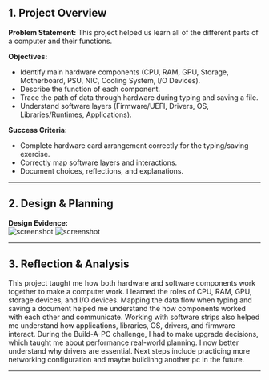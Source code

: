 ## 1. Project Overview

**Problem Statement:** 
This project helped us learn all of the different parts of a computer and their functions.

**Objectives:**  
- Identify main hardware components (CPU, RAM, GPU, Storage, Motherboard, PSU, NIC, Cooling System, I/O Devices).  
- Describe the function of each component.  
- Trace the path of data through hardware during typing and saving a file.  
- Understand software layers (Firmware/UEFI, Drivers, OS, Libraries/Runtimes, Applications).  

**Success Criteria:**  
- Complete hardware card arrangement correctly for the typing/saving exercise.  
- Correctly map software layers and interactions.  
- Document choices, reflections, and explanations.  

---

## 2. Design & Planning

**Design Evidence:**  
![screenshot](main/IMG_2202.jpg)
![screenshot](main/IMG_2205.JPG)


---

## 3. Reflection & Analysis

This project taught me how both hardware and software components work together to make a computer work. I learned the roles of CPU, RAM, GPU, storage devices, and I/O devices. Mapping the data flow when typing and saving a document helped me understand the how components worked with each other and communicate. Working with software strips also helped me understand how applications, libraries, OS, drivers, and firmware interact. During the Build-A-PC challenge, I had to make upgrade decisions, which taught me about performance real-world planning. I now better understand why drivers are essential. Next steps include practicing more networking configuration and maybe buildinhg another pc in the future. 

---
